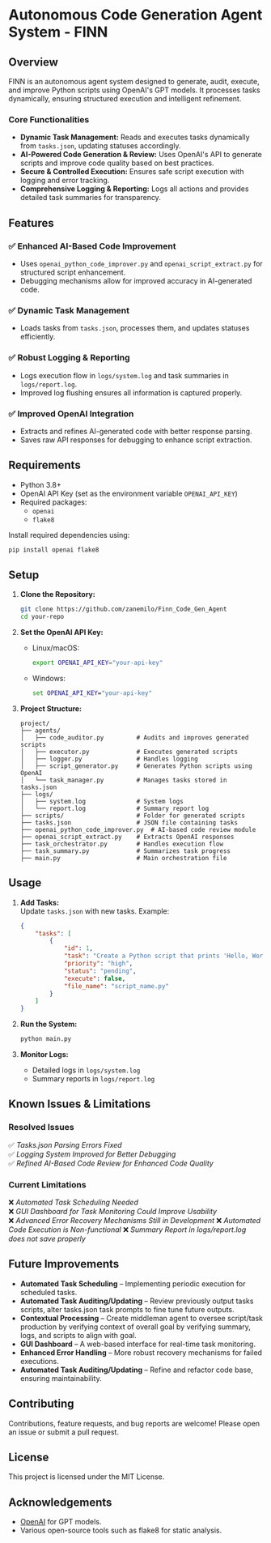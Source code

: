 # Autonomous Code Generation Agent System - FINN

## Overview

FINN is an autonomous agent system designed to generate, audit, execute, and improve Python scripts using OpenAI's GPT models. It processes tasks dynamically, ensuring structured execution and intelligent refinement.

### **Core Functionalities**

- **Dynamic Task Management:** Reads and executes tasks dynamically from `tasks.json`, updating statuses accordingly.
- **AI-Powered Code Generation & Review:** Uses OpenAI's API to generate scripts and improve code quality based on best practices.
- **Secure & Controlled Execution:** Ensures safe script execution with logging and error tracking.
- **Comprehensive Logging & Reporting:** Logs all actions and provides detailed task summaries for transparency.

## Features

### ✅ **Enhanced AI-Based Code Improvement**  
- Uses `openai_python_code_improver.py` and `openai_script_extract.py` for structured script enhancement.
- Debugging mechanisms allow for improved accuracy in AI-generated code.

### ✅ **Dynamic Task Management**  
- Loads tasks from `tasks.json`, processes them, and updates statuses efficiently.

### ✅ **Robust Logging & Reporting**  
- Logs execution flow in `logs/system.log` and task summaries in `logs/report.log`.
- Improved log flushing ensures all information is captured properly.

### ✅ **Improved OpenAI Integration**  
- Extracts and refines AI-generated code with better response parsing.
- Saves raw API responses for debugging to enhance script extraction.

## Requirements

- Python 3.8+
- OpenAI API Key (set as the environment variable `OPENAI_API_KEY`)
- Required packages:
  - `openai`
  - `flake8`

Install required dependencies using:

```bash
pip install openai flake8
```

## Setup

1. **Clone the Repository:**
   ```bash
   git clone https://github.com/zanemilo/Finn_Code_Gen_Agent
   cd your-repo
   ```

2. **Set the OpenAI API Key:**
   - Linux/macOS:
     ```bash
     export OPENAI_API_KEY="your-api-key"
     ```
   - Windows:
     ```cmd
     set OPENAI_API_KEY="your-api-key"
     ```

3. **Project Structure:**

   ```
   project/
   ├── agents/
   │   ├── code_auditor.py         # Audits and improves generated scripts
   │   ├── executor.py             # Executes generated scripts
   │   ├── logger.py               # Handles logging
   │   ├── script_generator.py     # Generates Python scripts using OpenAI
   │   └── task_manager.py         # Manages tasks stored in tasks.json
   ├── logs/
   │   ├── system.log              # System logs
   │   └── report.log              # Summary report log
   ├── scripts/                    # Folder for generated scripts
   ├── tasks.json                  # JSON file containing tasks
   ├── openai_python_code_improver.py  # AI-based code review module
   ├── openai_script_extract.py    # Extracts OpenAI responses
   ├── task_orchestrator.py        # Handles execution flow
   ├── task_summary.py             # Summarizes task progress
   ├── main.py                     # Main orchestration file
   ```

## Usage

1. **Add Tasks:**  
   Update `tasks.json` with new tasks. Example:
   ```json
   {
       "tasks": [
           {
               "id": 1,
               "task": "Create a Python script that prints 'Hello, World!'",
               "priority": "high",
               "status": "pending",
               "execute": false,
               "file_name": "script_name.py"
           }
       ]
   }
   ```

2. **Run the System:**
   ```bash
   python main.py
   ```

3. **Monitor Logs:**
   - Detailed logs in `logs/system.log`
   - Summary reports in `logs/report.log`

## Known Issues & Limitations

### **Resolved Issues**
✅ *Tasks.json Parsing Errors Fixed*  
✅ *Logging System Improved for Better Debugging*  
✅ *Refined AI-Based Code Review for Enhanced Code Quality*  

### **Current Limitations**
❌ *Automated Task Scheduling Needed*  
❌ *GUI Dashboard for Task Monitoring Could Improve Usability*  
❌ *Advanced Error Recovery Mechanisms Still in Development*
❌ *Automated Code Execution is Non-functional*
❌ *Summary Report in logs/report.log does not save properly*   

## Future Improvements

- **Automated Task Scheduling** – Implementing periodic execution for scheduled tasks.
- **Automated Task Auditing/Updating** – Review previously output tasks scripts, alter tasks.json task prompts to fine tune future outputs.
- **Contextual Processing** – Create middleman agent to oversee script/task production by verifying context of overall goal by verifying summary, logs, and scripts to align with goal.
- **GUI Dashboard** – A web-based interface for real-time task monitoring.
- **Enhanced Error Handling** – More robust recovery mechanisms for failed executions.
- **Automated Task Auditing/Updating** – Refine and refactor code base, ensuring maintainability.

## Contributing

Contributions, feature requests, and bug reports are welcome! Please open an issue or submit a pull request.

## License

This project is licensed under the MIT License.

## Acknowledgements

- [OpenAI](https://openai.com) for GPT models.
- Various open-source tools such as flake8 for static analysis.
